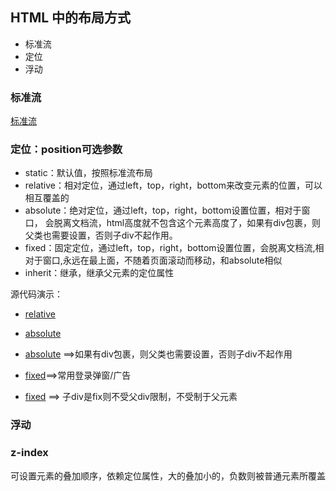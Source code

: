 
## HTML 中的布局方式

- 标准流
- 定位
- 浮动

### 标准流
[标准流](HTML%20-%20布局：标准流.html)

### 定位：position可选参数
- static：默认值，按照标准流布局
- relative：相对定位，通过left，top，right，bottom来改变元素的位置，可以相互覆盖的
- absolute：绝对定位，通过left，top，right，bottom设置位置，相对于窗口，
会脱离文档流，html高度就不包含这个元素高度了，如果有div包裹，则父类也需要设置，否则子div不起作用。
- fixed：固定定位，通过left，top，right，bottom设置位置，会脱离文档流,相对于窗口,永远在最上面，不随着页面滚动而移动，和absolute相似
- inherit：继承，继承父元素的定位属性

源代码演示：
- [relative](HTML%20-%20布局1：定位relative.html)
- [absolute](HTML%20-%20布局2：定位absolute.html)
- [absolute](HTML%20-%20布局2：定位absolute2.html) ==>如果有div包裹，则父类也需要设置，否则子div不起作用
 
- [fixed](HTML%20-%20布局3：定位fixed.html)==>常用登录弹窗/广告
- [fixed](HTML%20-%20布局3：定位fixed2.html) ==> 子div是fix则不受父div限制，不受制于父元素
 
 ### 浮动
 
 
 ### z-index
 可设置元素的叠加顺序，依赖定位属性，大的叠加小的，负数则被普通元素所覆盖
 